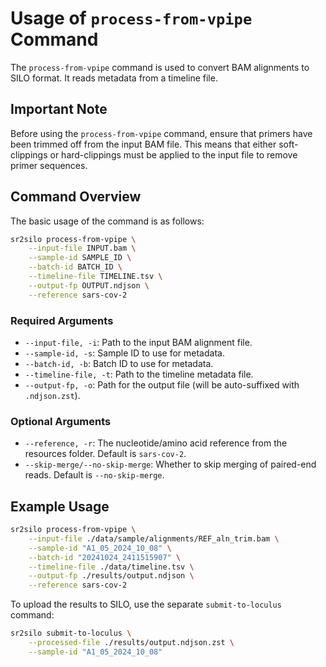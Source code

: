 # Usage of `process-from-vpipe` Command

The `process-from-vpipe` command is used to convert BAM alignments to SILO format. It reads metadata from a timeline file.

## Important Note

Before using the `process-from-vpipe` command, ensure that primers have been trimmed off from the input BAM file. This means that either soft-clippings or hard-clippings must be applied to the input file to remove primer sequences.

## Command Overview

The basic usage of the command is as follows:

```bash
sr2silo process-from-vpipe \
    --input-file INPUT.bam \
    --sample-id SAMPLE_ID \
    --batch-id BATCH_ID \
    --timeline-file TIMELINE.tsv \
    --output-fp OUTPUT.ndjson \
    --reference sars-cov-2
```

### Required Arguments

- `--input-file, -i`: Path to the input BAM alignment file.
- `--sample-id, -s`: Sample ID to use for metadata.
- `--batch-id, -b`: Batch ID to use for metadata.
- `--timeline-file, -t`: Path to the timeline metadata file.
- `--output-fp, -o`: Path for the output file (will be auto-suffixed with `.ndjson.zst`).

### Optional Arguments

- `--reference, -r`: The nucleotide/amino acid reference from the resources folder. Default is `sars-cov-2`.
- `--skip-merge/--no-skip-merge`: Whether to skip merging of paired-end reads. Default is `--no-skip-merge`.

## Example Usage

```bash
sr2silo process-from-vpipe \
    --input-file ./data/sample/alignments/REF_aln_trim.bam \
    --sample-id "A1_05_2024_10_08" \
    --batch-id "20241024_2411515907" \
    --timeline-file ./data/timeline.tsv \
    --output-fp ./results/output.ndjson \
    --reference sars-cov-2
```

To upload the results to SILO, use the separate `submit-to-loculus` command:

```bash
sr2silo submit-to-loculus \
    --processed-file ./results/output.ndjson.zst \
    --sample-id "A1_05_2024_10_08"
```
